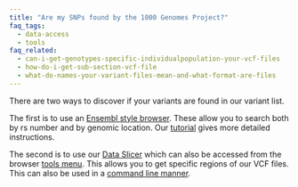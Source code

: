 ```yaml
---
title: "Are my SNPs found by the 1000 Genomes Project?"
faq_tags:
  - data-access
  - tools
faq_related:
  - can-i-get-genotypes-specific-individualpopulation-your-vcf-files
  - how-do-i-get-sub-section-vcf-file
  - what-do-names-your-variant-files-mean-and-what-format-are-files
---
```

                    
There are two ways to discover if your variants are found in our variant list.

The first is to use an [Ensembl style browser](/1000-genomes-browser). These allow you to search both by rs number and by genomic location. Our [tutorial](ftp://ftp.1000genomes.ebi.ac.uk/vol1/ftp/technical/browser/1000genomes_browser_main_project_20110521/The_1000_Genomes_Browser_Tutorial.ensembl_65.doc) gives more detailed instructions. 

The second is to use our [Data Slicer](http://www.1000genomes.org/data-slicer) which can also be accessed from the browser [tools menu](http://browser.1000genomes.org/tools.html).  This allows you to get specific regions of our VCF files. This can also be used in a [command line manner](http://www.1000genomes.org/faq/how-do-i-get-sub-section-vcf-file).
